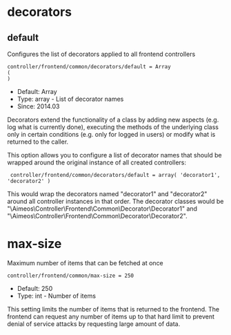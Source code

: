 
# decorators
## default

Configures the list of decorators applied to all frontend controllers

```
controller/frontend/common/decorators/default = Array
(
)
```

* Default: Array
* Type: array - List of decorator names
* Since: 2014.03

Decorators extend the functionality of a class by adding new aspects
(e.g. log what is currently done), executing the methods of the underlying
class only in certain conditions (e.g. only for logged in users) or
modify what is returned to the caller.

This option allows you to configure a list of decorator names that should
be wrapped around the original instance of all created controllers:

```
 controller/frontend/common/decorators/default = array( 'decorator1', 'decorator2' )
```

This would wrap the decorators named "decorator1" and "decorator2" around
all controller instances in that order. The decorator classes would be
"\Aimeos\Controller\Frontend\Common\Decorator\Decorator1" and
"\Aimeos\Controller\Frontend\Common\Decorator\Decorator2".


# max-size

Maximum number of items that can be fetched at once

```
controller/frontend/common/max-size = 250
```

* Default: 250
* Type: int - Number of items

This setting limits the number of items that is returned to the frontend.
The frontend can request any number of items up to that hard limit to
prevent denial of service attacks by requesting large amount of data.
